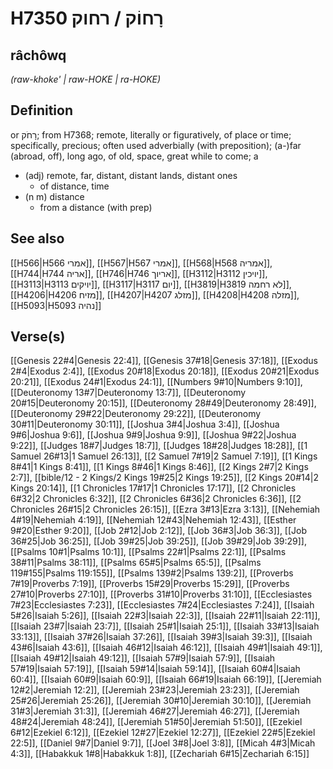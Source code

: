 # H7350 רָחוֹק / רחוק

## râchôwq

_(raw-khoke' | raw-HOKE | ra-HOKE)_

## Definition

or רָחֹק; from H7368; remote, literally or figuratively, of place or time; specifically, precious; often used adverbially (with preposition); (a-)far (abroad, off), long ago, of old, space, great while to come; a

- (adj) remote, far, distant, distant lands, distant ones
  - of distance, time
- (n m) distance
  - from a distance (with prep)

## See also

[[H566|H566 אמרי]], [[H567|H567 אמרי]], [[H568|H568 אמריה]], [[H744|H744 אריה]], [[H746|H746 אריוך]], [[H3112|H3112 יויכין]], [[H3113|H3113 יויקים]], [[H3117|H3117 יום]], [[H3819|H3819 לא רחמה]], [[H4206|H4206 מזיח]], [[H4207|H4207 מזלג]], [[H4208|H4208 מזלה]], [[H5093|H5093 נהיה]]

## Verse(s)

[[Genesis 22#4|Genesis 22:4]], [[Genesis 37#18|Genesis 37:18]], [[Exodus 2#4|Exodus 2:4]], [[Exodus 20#18|Exodus 20:18]], [[Exodus 20#21|Exodus 20:21]], [[Exodus 24#1|Exodus 24:1]], [[Numbers 9#10|Numbers 9:10]], [[Deuteronomy 13#7|Deuteronomy 13:7]], [[Deuteronomy 20#15|Deuteronomy 20:15]], [[Deuteronomy 28#49|Deuteronomy 28:49]], [[Deuteronomy 29#22|Deuteronomy 29:22]], [[Deuteronomy 30#11|Deuteronomy 30:11]], [[Joshua 3#4|Joshua 3:4]], [[Joshua 9#6|Joshua 9:6]], [[Joshua 9#9|Joshua 9:9]], [[Joshua 9#22|Joshua 9:22]], [[Judges 18#7|Judges 18:7]], [[Judges 18#28|Judges 18:28]], [[1 Samuel 26#13|1 Samuel 26:13]], [[2 Samuel 7#19|2 Samuel 7:19]], [[1 Kings 8#41|1 Kings 8:41]], [[1 Kings 8#46|1 Kings 8:46]], [[2 Kings 2#7|2 Kings 2:7]], [[bible/12 - 2 Kings/2 Kings 19#25|2 Kings 19:25]], [[2 Kings 20#14|2 Kings 20:14]], [[1 Chronicles 17#17|1 Chronicles 17:17]], [[2 Chronicles 6#32|2 Chronicles 6:32]], [[2 Chronicles 6#36|2 Chronicles 6:36]], [[2 Chronicles 26#15|2 Chronicles 26:15]], [[Ezra 3#13|Ezra 3:13]], [[Nehemiah 4#19|Nehemiah 4:19]], [[Nehemiah 12#43|Nehemiah 12:43]], [[Esther 9#20|Esther 9:20]], [[Job 2#12|Job 2:12]], [[Job 36#3|Job 36:3]], [[Job 36#25|Job 36:25]], [[Job 39#25|Job 39:25]], [[Job 39#29|Job 39:29]], [[Psalms 10#1|Psalms 10:1]], [[Psalms 22#1|Psalms 22:1]], [[Psalms 38#11|Psalms 38:11]], [[Psalms 65#5|Psalms 65:5]], [[Psalms 119#155|Psalms 119:155]], [[Psalms 139#2|Psalms 139:2]], [[Proverbs 7#19|Proverbs 7:19]], [[Proverbs 15#29|Proverbs 15:29]], [[Proverbs 27#10|Proverbs 27:10]], [[Proverbs 31#10|Proverbs 31:10]], [[Ecclesiastes 7#23|Ecclesiastes 7:23]], [[Ecclesiastes 7#24|Ecclesiastes 7:24]], [[Isaiah 5#26|Isaiah 5:26]], [[Isaiah 22#3|Isaiah 22:3]], [[Isaiah 22#11|Isaiah 22:11]], [[Isaiah 23#7|Isaiah 23:7]], [[Isaiah 25#1|Isaiah 25:1]], [[Isaiah 33#13|Isaiah 33:13]], [[Isaiah 37#26|Isaiah 37:26]], [[Isaiah 39#3|Isaiah 39:3]], [[Isaiah 43#6|Isaiah 43:6]], [[Isaiah 46#12|Isaiah 46:12]], [[Isaiah 49#1|Isaiah 49:1]], [[Isaiah 49#12|Isaiah 49:12]], [[Isaiah 57#9|Isaiah 57:9]], [[Isaiah 57#19|Isaiah 57:19]], [[Isaiah 59#14|Isaiah 59:14]], [[Isaiah 60#4|Isaiah 60:4]], [[Isaiah 60#9|Isaiah 60:9]], [[Isaiah 66#19|Isaiah 66:19]], [[Jeremiah 12#2|Jeremiah 12:2]], [[Jeremiah 23#23|Jeremiah 23:23]], [[Jeremiah 25#26|Jeremiah 25:26]], [[Jeremiah 30#10|Jeremiah 30:10]], [[Jeremiah 31#3|Jeremiah 31:3]], [[Jeremiah 46#27|Jeremiah 46:27]], [[Jeremiah 48#24|Jeremiah 48:24]], [[Jeremiah 51#50|Jeremiah 51:50]], [[Ezekiel 6#12|Ezekiel 6:12]], [[Ezekiel 12#27|Ezekiel 12:27]], [[Ezekiel 22#5|Ezekiel 22:5]], [[Daniel 9#7|Daniel 9:7]], [[Joel 3#8|Joel 3:8]], [[Micah 4#3|Micah 4:3]], [[Habakkuk 1#8|Habakkuk 1:8]], [[Zechariah 6#15|Zechariah 6:15]]